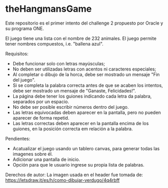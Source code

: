 # theHangmansGame
Este repositorio es el primer intento del challenge 2 propuesto por Oracle y su programa ONE.

El juego tiene una lista con el nombre de 232 animales. El juego permite tener nombres compuestos, i.e. "ballena azul".

Requisitos:
- Debe funcionar solo con letras mayúsculas;
- No deben ser utilizadas letras con acentos ni caracteres especiales;
- Al completar o dibujo de la horca, debe ser mostrado un mensaje "Fin del juego".
- Si se completa la palabra correcta antes de que se acaben los intentos, debe ser mostrado un mensaje de "Ganaste, Felicidades!".
- La página debe tener los guiones indicando cada letra da palabra, separados por un espacio.
- No debe ser posible escribir números dentro del juego.
- Las letras equivocadas deben aparecer en la pantalla, pero no pueden aparecer de forma repetid.
- Las letras correctas deben aparecer en la pantalla encima de los guiones, en la posición correcta em relación a la palabra.

Pendientes:
- Acatualizar el juego usando un tablero canvas, para generar todas las imagenes sobre él.
- Adicionar una pantalla de inicio.
- Opción para que le usuario ingrese su propia lista de palabras.


Derechos de autor:
La imagen usada en el header fue tomada de: https://letsdraw.it/es/h/como-dibujar-verdugo/4q4rbff
